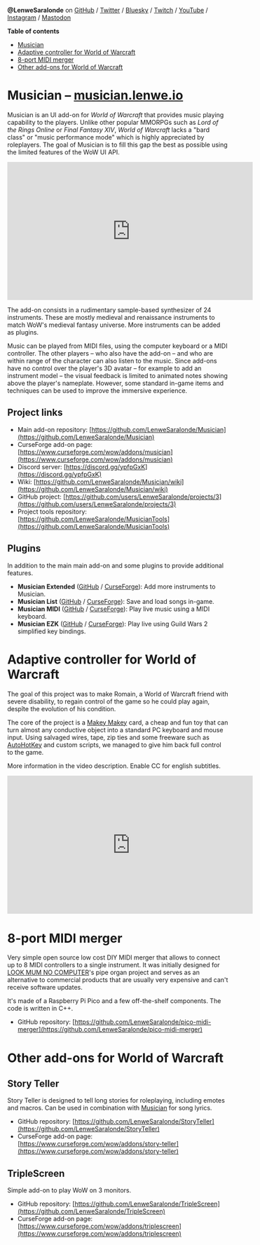 
**@LenweSaralonde** on [GitHub](https://github.com/LenweSaralonde) / [Twitter](https://twitter.com/LenweSaralonde) / [Bluesky](https://bsky.app/profile/lenwe.io) / [Twitch](https://twitch.tv/LenweSaralonde) / [YouTube](https://youtube.com/LenweSaralonde) / [Instagram](https://instagram.com/LenweSaralonde) / <a rel="me" href="https://mastouille.fr/@LenweSaralonde">Mastodon</a>

**Table of contents**
* [Musician](#musician--musicianlenweio)
* [Adaptive controller for World of Warcraft](#adaptive-controller-for-world-of-warcraft)
* [8-port MIDI merger](#8-port-midi-merger)
* [Other add-ons for World of Warcraft](#other-add-ons-for-world-of-warcraft)

# Musician – [musician.lenwe.io](https://musician.lenwe.io)

Musician is an UI add-on for *World of Warcraft* that provides music playing capability to the players. Unlike other popular MMORPGs such as *Lord of the Rings Online* or *Final Fantasy XIV*, *World of Warcraft* lacks a "bard class" or "music performance mode" which is highly appreciated by roleplayers. The goal of Musician is to fill this gap the best as possible using the limited features of the WoW UI API.

<div class="youtube"><iframe width="560" height="315" src="https://www.youtube.com/embed/HBCT-JKsoro" title="Musician video demo" frameborder="0" allow="accelerometer; autoplay; clipboard-write; encrypted-media; gyroscope; picture-in-picture" allowfullscreen></iframe></div>

The add-on consists in a rudimentary sample-based synthesizer of 24 instruments. These are mostly medieval and renaissance instruments to match WoW's medieval fantasy universe. More instruments can be added as plugins.

Music can be played from MIDI files, using the computer keyboard or a MIDI controller. The other players – who also have the add-on – and who are within range of the character can also listen to the music. Since add-ons have no control over the player's 3D avatar – for example to add an instrument model – the visual feedback is limited to animated notes showing above the player's nameplate. However, some standard in-game items and techniques can be used to improve the immersive experience.

## Project links
* Main add-on repository: [https://github.com/LenweSaralonde/Musician](https://github.com/LenweSaralonde/Musician)
* CurseForge add-on page: [https://www.curseforge.com/wow/addons/musician](https://www.curseforge.com/wow/addons/musician)
* Discord server: [https://discord.gg/ypfpGxK](https://discord.gg/ypfpGxK)
* Wiki: [https://github.com/LenweSaralonde/Musician/wiki](https://github.com/LenweSaralonde/Musician/wiki)
* GitHub project: [https://github.com/users/LenweSaralonde/projects/3](https://github.com/users/LenweSaralonde/projects/3)
* Project tools repository: [https://github.com/LenweSaralonde/MusicianTools](https://github.com/LenweSaralonde/MusicianTools)

## Plugins
In addition to the main main add-on and some plugins to provide additional features.
* **Musician Extended** ([GitHub](https://github.com/LenweSaralonde/MusicianExtended) / [CurseForge](https://www.curseforge.com/wow/addons/musicianextended)): Add more instruments to Musician.
* **Musician List** ([GitHub](https://github.com/LenweSaralonde/MusicianList) / [CurseForge](https://www.curseforge.com/wow/addons/musicianlist)): Save and load songs in-game.
* **Musician MIDI** ([GitHub](https://github.com/LenweSaralonde/MusicianMIDI) / [CurseForge](https://www.curseforge.com/wow/addons/musicianmidi)): Play live music using a MIDI keyboard.
* **Musician EZK** ([GitHub](https://github.com/LenweSaralonde/MusicianEZK) / [CurseForge](https://www.curseforge.com/wow/addons/musicianezk)): Play live using Guild Wars 2 simplified key bindings.

# Adaptive controller for World of Warcraft

The goal of this project was to make Romain, a World of Warcraft friend with severe disability, to regain control of the game so he could play again, despîte the evolution of his condition.

The core of the project is a [Makey Makey](https://makeymakey.com/) card, a cheap and fun toy that can turn almost any conductive object into a standard PC keyboard and mouse input. Using salvaged wires, tape, zip ties and some freeware such as [AutoHotKey](https://www.autohotkey.com/) and custom scripts, we managed to give him back full control to the game.

More information in the video description. Enable CC for english subtitles.

<div class="youtube"><iframe width="560" height="315" src="https://www.youtube.com/embed/KrIIDFBODwA" title="Adaptive controller for World of Warcraft video" frameborder="0" allow="accelerometer; autoplay; clipboard-write; encrypted-media; gyroscope; picture-in-picture" allowfullscreen></iframe></div>

# 8-port MIDI merger

Very simple open source low cost DIY MIDI merger that allows to connect up to 8 MIDI controllers to a single instrument. It was initially designed for [LOOK MUM NO COMPUTER](https://www.youtube.com/LOOKMUMNOCOMPUTER)'s pipe organ project and serves as an alternative to commercial products that are usually very expensive and can't receive software updates.

It's made of a Raspberry Pi Pico and a few off-the-shelf components. The code is written in C++.

* GitHub repository: [https://github.com/LenweSaralonde/pico-midi-merger](https://github.com/LenweSaralonde/pico-midi-merger)

# Other add-ons for World of Warcraft

## Story Teller

Story Teller is designed to tell long stories for roleplaying, including emotes and macros. Can be used in combination with [Musician](#musician--musicianlenweio) for song lyrics.

* GitHub repository: [https://github.com/LenweSaralonde/StoryTeller](https://github.com/LenweSaralonde/StoryTeller)
* CurseForge add-on page: [https://www.curseforge.com/wow/addons/story-teller](https://www.curseforge.com/wow/addons/story-teller)

## TripleScreen

Simple add-on to play WoW on 3 monitors.

* GitHub repository: [https://github.com/LenweSaralonde/TripleScreen](https://github.com/LenweSaralonde/TripleScreen)
* CurseForge add-on page: [https://www.curseforge.com/wow/addons/triplescreen](https://www.curseforge.com/wow/addons/triplescreen)
